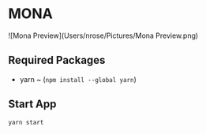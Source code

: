 # MONA

![Mona Preview](Users/nrose/Pictures/Mona Preview.png)

## Required Packages
- yarn ~ (`npm install --global yarn`)

## Start App

`yarn start`
